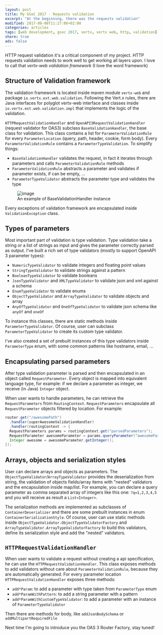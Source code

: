 ```yaml
---
layout: post
title: My GSoC 2017 - Requests validation
excerpt: "At the beginning, there was the requests validation"
modified: 2017-08-08T11:27:06+02:00
categories: articles
tags: [web development, gsoc 2017, vertx, vertx web, http, validation]
share: true
ads: false
---
```


HTTP request validation it's a critical component of my project. HTTP requests validation needs to work well to get working all layers upon. I love to call that _vertx-web validation framework_ (I love the word framework)

## Structure of Validation framework
The validation framework is located inside maven module `vertx-web` and package `io.vertx.ext.web.validation`. Following the Vert.x rules, there are Java interfaces for polyglot vertx-web interface and classes inside `io.vertx.ext.web.validation.impl` that implements the logic of the validation.

`HTTPRequestValidationHandler` and `OpenAPI3RequestValidationHandler` (request validator for OAS3) subclass `BaseValidationHandler`, the base class for validation. This class contains a list for `ParameterValidationRule` for every `ParameterLocation` (query, path, header, cookie, form body). Every `ParameterValidationRule` contains a `ParameterTypeValidation`. To simplify things:

* `BaseValidationHandler` validates the request, in fact it iterates through parameters and calls `ParameterValidationRule` methods
* `ParameterValidationRule` abstracts a parameter and validates if parameter exists, if can be empty, ...
* `ParameterTypeValidator` abstracts the parameter type and validates the type

<figure>
  <img src="{{ site.url }}/images/vertx-web-validation-structure.png" alt="image">
  <figcaption>An example of BaseValidationHandler instance</figcaption>
</figure>

Every exceptions of validation framework are encapsulated inside `ValidationException` class.

## Types of parameters
Most important part of validation is type validation. Type validation take a string or a list of strings as input and gives the parameter correctly parsed as output. I've built a rich set of type validators (mostly to support OpenAPI 3 parameter types):

* `NumericTypeValidator` to validate integers and floating point values
* `StringTypeValidator` to validate strings against a pattern
* `BooleanTypeValidator` to validate booleans
* `JsonTypeValidator` and `XMLTypeValidator` to validate json and xml against a schema
* `EnumTypeValidator` to validate enums
* `ObjectTypeValidator` and `ArrayTypeValidator` to validate objects and array
* `AnyOfTypeValidator` and `OneOfTypeValidator` to validate json schema like `anyOf` and `oneOf`

To instance this classes, there are static methods inside `ParameterTypeValidator`. Of course, user can subclass `ParameterTypeValidator` to create its custom type validator.

I've also created a set of prebuilt instances of this type validators inside `ParameterType` enum, with some common patterns like hostname, email, ... 

## Encapsulating parsed parameters
After type validation parameter is parsed and then encapsulated in an object called `RequestParameter`. Every object is mapped into equivalent language type, for example: if we declare a parameter as integer, we receive (in Java) `Integer` object.

When user wants to handle parameters, he can retrieve the `RequestParameters` from `RoutingContext`. `RequestParameters` encapsulate all `RequestParameter` objects filtered by location. For example:

```java
router.get("/awesomePath")
  .handler(superAwesomeValidationHandler)
  .handler(routingContext -> {
  RequestParameters params = routingContext.get("parsedParameters");
  RequestParameter awesomeParameter = params.queryParameter("awesomeParameter");
  Integer awesome = awesomeParameter.getInteger();
});
```

## Arrays, objects and serialization styles
User can declare arrays and objects as parameters. The `ObjectTypeValidator`/`ArrayTypeValidator` provides the deserialization from string, the validation of objects fields/array items with "nested" validators and the encapsulation inside map/list. For example, you can declare a query parameter as comma separated array of integers like this one: `?q=1,2,3,4,5` and you will receive as result a `List<Integer>`.

The serialization methods are implemented as subclasses of `ContainerDeserializer` and there are some prebuilt instances in enum `ContainerSerializationStyle`. Of course, user can use static methods inside `ObjectTypeValidator.ObjectTypeValidatorFactory` and `ArrayTypeValidator.ArrayTypeValidatorFactory` to build this validators, define its serialization style and add the "nested" validators.

## `HTTPRequestValidationHandler`
When user wants to validate a request without creating a api specification, he can use the `HTTPRequestValidationHandler`. This class exposes methods to add validators without care about `ParameterValidationRule`, because they are automatically generated. For every parameter location `HTTPRequestValidationHandler` exposes three methods:

* `add*Param`: to add a parameter with type taken from `ParameterType` enum
* `add*ParamWithPattern`: to add a string parameter with a pattern
* `add*ParamWithCustomTypeValidator`: to add a parameter with an instance of `ParameterTypeValidator`

Then there are methods for body, like `addJsonBodySchema` or `addMultipartRequiredFile`


Next time I'm going to introduce you the OAS 3 Router Factory, stay tuned!


